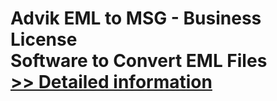 # Advik EML to MSG - Business License<br />Software to Convert EML Files<br />[>> Detailed information](https://secure.shareit.com/shareit/product.html?productid=300805819&affiliateid=200057808)